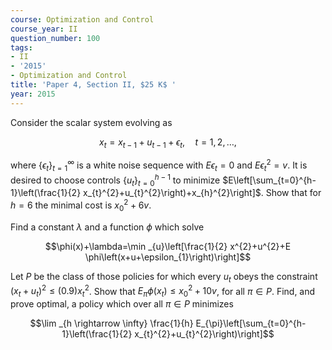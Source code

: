 ```yaml
---
course: Optimization and Control
course_year: II
question_number: 100
tags:
- II
- '2015'
- Optimization and Control
title: 'Paper 4, Section II, $25 K$ '
year: 2015
---
```




Consider the scalar system evolving as

$$x_{t}=x_{t-1}+u_{t-1}+\epsilon_{t}, \quad t=1,2, \ldots,$$

where $\left\{\epsilon_{t}\right\}_{t=1}^{\infty}$ is a white noise sequence with $E \epsilon_{t}=0$ and $E \epsilon_{t}^{2}=v$. It is desired to choose controls $\left\{u_{t}\right\}_{t=0}^{h-1}$ to minimize $E\left[\sum_{t=0}^{h-1}\left(\frac{1}{2} x_{t}^{2}+u_{t}^{2}\right)+x_{h}^{2}\right]$. Show that for $h=6$ the minimal cost is $x_{0}^{2}+6 v$.

Find a constant $\lambda$ and a function $\phi$ which solve

$$\phi(x)+\lambda=\min _{u}\left[\frac{1}{2} x^{2}+u^{2}+E \phi\left(x+u+\epsilon_{1}\right)\right]$$

Let $P$ be the class of those policies for which every $u_{t}$ obeys the constraint $\left(x_{t}+u_{t}\right)^{2} \leqslant(0.9) x_{t}^{2}$. Show that $E_{\pi} \phi\left(x_{t}\right) \leqslant x_{0}^{2}+10 v$, for all $\pi \in P$. Find, and prove optimal, a policy which over all $\pi \in P$ minimizes

$$\lim _{h \rightarrow \infty} \frac{1}{h} E_{\pi}\left[\sum_{t=0}^{h-1}\left(\frac{1}{2} x_{t}^{2}+u_{t}^{2}\right)\right]$$